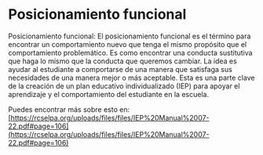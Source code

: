 # Posicionamiento funcional
Posicionamiento funcional: El posicionamiento funcional es el término para encontrar un comportamiento nuevo que tenga el mismo propósito que el comportamiento problemático. Es como encontrar una conducta sustitutiva que haga lo mismo que la conducta que queremos cambiar. La idea es ayudar al estudiante a comportarse de una manera que satisfaga sus necesidades de una manera mejor o más aceptable. Esta es una parte clave de la creación de un plan educativo individualizado (IEP) para apoyar el aprendizaje y el comportamiento del estudiante en la escuela.

Puedes encontrar más sobre esto en: [https://rcselpa.org/uploads/files/files/IEP%20Manual%2007-22.pdf#page=106](https://rcselpa.org/uploads/files/files/IEP%20Manual%2007-22.pdf#page=106)
